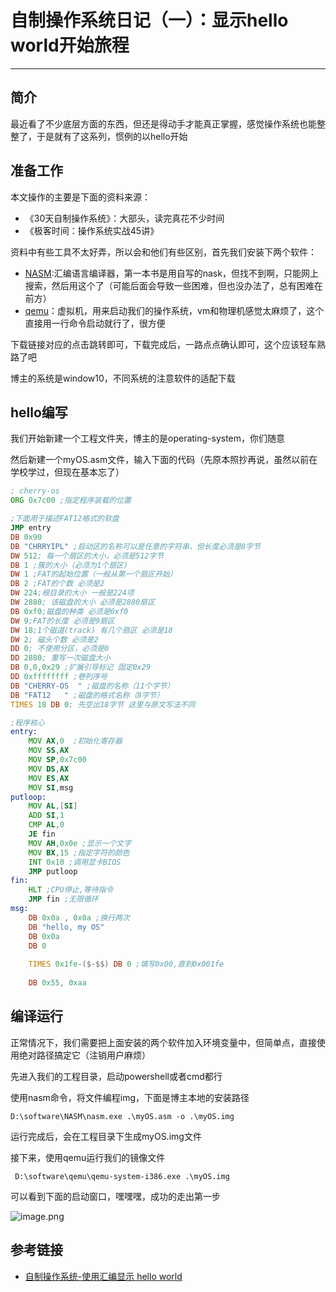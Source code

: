 # 自制操作系统日记（一）：显示hello world开始旅程
***

## 简介
最近看了不少底层方面的东西，但还是得动手才能真正掌握，感觉操作系统也能整整了，于是就有了这系列，惯例的以hello开始

## 准备工作
本文操作的主要是下面的资料来源：

- 《30天自制操作系统》：大部头，读完真花不少时间
- 《极客时间：操作系统实战45讲》

资料中有些工具不太好弄，所以会和他们有些区别，首先我们安装下两个软件：

- [NASM](https://www.nasm.us/):汇编语言编译器，第一本书是用自写的nask，但找不到啊，只能网上搜索，然后用这个了（可能后面会导致一些困难，但也没办法了，总有困难在前方）
- [qemu](https://qemu.weilnetz.de/w64/)：虚拟机，用来启动我们的操作系统，vm和物理机感觉太麻烦了，这个直接用一行命令启动就行了，很方便

下载链接对应的点击跳转即可，下载完成后，一路点点确认即可，这个应该轻车熟路了吧

博主的系统是window10，不同系统的注意软件的适配下载

## hello编写
我们开始新建一个工程文件夹，博主的是operating-system，你们随意

然后新建一个myOS.asm文件，输入下面的代码（先原本照抄再说，虽然以前在学校学过，但现在基本忘了）

```asm
; cherry-os
ORG 0x7c00 ;指定程序装载的位置

;下面用于描述FAT12格式的软盘
JMP entry
DB 0x90
DB "CHRRYIPL" ;启动区的名称可以是任意的字符串，但长度必须是8字节
DW 512; 每一个扇区的大小，必须是512字节
DB 1 ;簇的大小（必须为1个扇区)
DW 1 ;FAT的起始位置（一般从第一个扇区开始）
DB 2 ;FAT的个数 必须是2
DW 224;根目录的大小 一般是224项
DW 2880; 该磁盘的大小 必须是2880扇区
DB 0xf0;磁盘的种类 必须是0xf0
DW 9;FAT的长度 必须是9扇区
DW 18;1个磁道(track) 有几个扇区 必须是18
DW 2; 磁头个数 必须是2
DD 0; 不使用分区，必须是0
DD 2880; 重写一次磁盘大小
DB 0,0,0x29 ;扩展引导标记 固定0x29
DD 0xffffffff ;卷列序号
DB "CHERRY-OS  " ;磁盘的名称（11个字节）
DB "FAT12   " ;磁盘的格式名称（8字节）
TIMES 18 DB 0; 先空出18字节 这里与原文写法不同

;程序核心
entry:
    MOV AX,0  ;初始化寄存器
    MOV SS,AX
    MOV SP,0x7c00
    MOV DS,AX
    MOV ES,AX
    MOV SI,msg
putloop:
    MOV AL,[SI]
    ADD SI,1
    CMP AL,0
    JE fin
    MOV AH,0x0e ;显示一个文字
    MOV BX,15 ;指定字符的颜色
    INT 0x10 ;调用显卡BIOS
    JMP putloop
fin:
    HLT ;CPU停止,等待指令
    JMP fin ;无限循环
msg:
    DB 0x0a , 0x0a ;换行两次
    DB "hello, my OS"
    DB 0x0a
    DB 0
    
    TIMES 0x1fe-($-$$) DB 0 ;填写0x00,直到0x001fe
    
    DB 0x55, 0xaa
```

## 编译运行
正常情况下，我们需要把上面安装的两个软件加入环境变量中，但简单点，直接使用绝对路径搞定它（注销用户麻烦）

先进入我们的工程目录，启动powershell或者cmd都行

使用nasm命令，将文件编程img，下面是博主本地的安装路径

```shell
D:\software\NASM\nasm.exe .\myOS.asm -o .\myOS.img
```

运行完成后，会在工程目录下生成myOS.img文件

接下来，使用qemu运行我们的镜像文件

```shell
 D:\software\qemu\qemu-system-i386.exe .\myOS.img
```

可以看到下面的启动窗口，嘿嘿嘿，成功的走出第一步

![image.png](https://p1-juejin.byteimg.com/tos-cn-i-k3u1fbpfcp/3d88f1928737448b998b27b9c766406c~tplv-k3u1fbpfcp-watermark.image?)

## 参考链接
- [自制操作系统-使用汇编显示 hello world](https://blog.csdn.net/weixin_30307267/article/details/97345011)